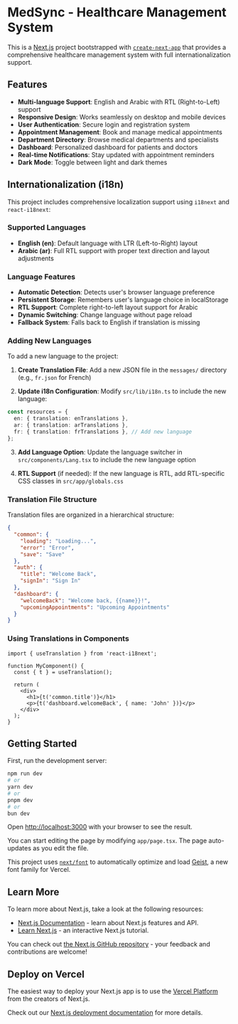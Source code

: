 # MedSync - Healthcare Management System

This is a [Next.js](https://nextjs.org) project bootstrapped with [`create-next-app`](https://nextjs.org/docs/app/api-reference/cli/create-next-app) that provides a comprehensive healthcare management system with full internationalization support.

## Features

- **Multi-language Support**: English and Arabic with RTL (Right-to-Left) support
- **Responsive Design**: Works seamlessly on desktop and mobile devices
- **User Authentication**: Secure login and registration system
- **Appointment Management**: Book and manage medical appointments
- **Department Directory**: Browse medical departments and specialists
- **Dashboard**: Personalized dashboard for patients and doctors
- **Real-time Notifications**: Stay updated with appointment reminders
- **Dark Mode**: Toggle between light and dark themes

## Internationalization (i18n)

This project includes comprehensive localization support using `i18next` and `react-i18next`:

### Supported Languages
- **English (en)**: Default language with LTR (Left-to-Right) layout
- **Arabic (ar)**: Full RTL support with proper text direction and layout adjustments

### Language Features
- **Automatic Detection**: Detects user's browser language preference
- **Persistent Storage**: Remembers user's language choice in localStorage
- **RTL Support**: Complete right-to-left layout support for Arabic
- **Dynamic Switching**: Change language without page reload
- **Fallback System**: Falls back to English if translation is missing

### Adding New Languages

To add a new language to the project:

1. **Create Translation File**: Add a new JSON file in the `messages/` directory (e.g., `fr.json` for French)

2. **Update i18n Configuration**: Modify `src/lib/i18n.ts` to include the new language:
```typescript
const resources = {
  en: { translation: enTranslations },
  ar: { translation: arTranslations },
  fr: { translation: frTranslations }, // Add new language
};
```

3. **Add Language Option**: Update the language switcher in `src/components/Lang.tsx` to include the new language option

4. **RTL Support** (if needed): If the new language is RTL, add RTL-specific CSS classes in `src/app/globals.css`

### Translation File Structure

Translation files are organized in a hierarchical structure:

```json
{
  "common": {
    "loading": "Loading...",
    "error": "Error",
    "save": "Save"
  },
  "auth": {
    "title": "Welcome Back",
    "signIn": "Sign In"
  },
  "dashboard": {
    "welcomeBack": "Welcome back, {{name}}!",
    "upcomingAppointments": "Upcoming Appointments"
  }
}
```

### Using Translations in Components

```tsx
import { useTranslation } from 'react-i18next';

function MyComponent() {
  const { t } = useTranslation();
  
  return (
    <div>
      <h1>{t('common.title')}</h1>
      <p>{t('dashboard.welcomeBack', { name: 'John' })}</p>
    </div>
  );
}
```

## Getting Started

First, run the development server:

```bash
npm run dev
# or
yarn dev
# or
pnpm dev
# or
bun dev
```

Open [http://localhost:3000](http://localhost:3000) with your browser to see the result.

You can start editing the page by modifying `app/page.tsx`. The page auto-updates as you edit the file.

This project uses [`next/font`](https://nextjs.org/docs/app/building-your-application/optimizing/fonts) to automatically optimize and load [Geist](https://vercel.com/font), a new font family for Vercel.

## Learn More

To learn more about Next.js, take a look at the following resources:

- [Next.js Documentation](https://nextjs.org/docs) - learn about Next.js features and API.
- [Learn Next.js](https://nextjs.org/learn) - an interactive Next.js tutorial.

You can check out [the Next.js GitHub repository](https://github.com/vercel/next.js) - your feedback and contributions are welcome!

## Deploy on Vercel

The easiest way to deploy your Next.js app is to use the [Vercel Platform](https://vercel.com/new?utm_medium=default-template&filter=next.js&utm_source=create-next-app&utm_campaign=create-next-app-readme) from the creators of Next.js.

Check out our [Next.js deployment documentation](https://nextjs.org/docs/app/building-your-application/deploying) for more details.
